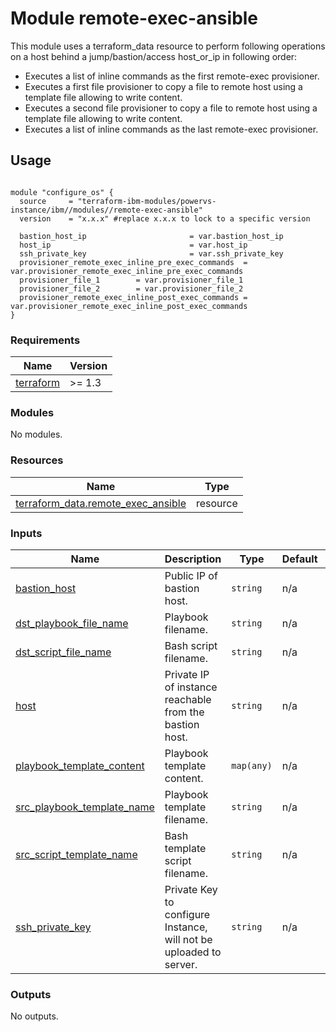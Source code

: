 # Module remote-exec-ansible

This module uses a terraform_data resource to perform following operations on a host behind a jump/bastion/access host_or_ip in following order:

- Executes a list of inline commands as the first remote-exec provisioner.
- Executes a first file provisioner to copy a file to remote host using a template file allowing to write content.
- Executes a second file provisioner to copy a file to remote host using a template file allowing to write content.
- Executes a list of inline commands as the last remote-exec provisioner.

## Usage
```hcl

module "configure_os" {
  source     = "terraform-ibm-modules/powervs-instance/ibm//modules//remote-exec-ansible"
  version    = "x.x.x" #replace x.x.x to lock to a specific version

  bastion_host_ip                       = var.bastion_host_ip
  host_ip                               = var.host_ip
  ssh_private_key                       = var.ssh_private_key
  provisioner_remote_exec_inline_pre_exec_commands  = var.provisioner_remote_exec_inline_pre_exec_commands
  provisioner_file_1        = var.provisioner_file_1
  provisioner_file_2        = var.provisioner_file_2
  provisioner_remote_exec_inline_post_exec_commands = var.provisioner_remote_exec_inline_post_exec_commands
}
```

<!-- BEGINNING OF PRE-COMMIT-TERRAFORM DOCS HOOK -->
### Requirements

| Name | Version |
|------|---------|
| <a name="requirement_terraform"></a> [terraform](#requirement\_terraform) | >= 1.3 |

### Modules

No modules.

### Resources

| Name | Type |
|------|------|
| [terraform_data.remote_exec_ansible](https://registry.terraform.io/providers/hashicorp/terraform/latest/docs/resources/data) | resource |

### Inputs

| Name | Description | Type | Default | Required |
|------|-------------|------|---------|:--------:|
| <a name="input_bastion_host"></a> [bastion\_host](#input\_bastion\_host) | Public IP of bastion host. | `string` | n/a | yes |
| <a name="input_dst_playbook_file_name"></a> [dst\_playbook\_file\_name](#input\_dst\_playbook\_file\_name) | Playbook filename. | `string` | n/a | yes |
| <a name="input_dst_script_file_name"></a> [dst\_script\_file\_name](#input\_dst\_script\_file\_name) | Bash script filename. | `string` | n/a | yes |
| <a name="input_host"></a> [host](#input\_host) | Private IP of instance reachable from the bastion host. | `string` | n/a | yes |
| <a name="input_playbook_template_content"></a> [playbook\_template\_content](#input\_playbook\_template\_content) | Playbook template content. | `map(any)` | n/a | yes |
| <a name="input_src_playbook_template_name"></a> [src\_playbook\_template\_name](#input\_src\_playbook\_template\_name) | Playbook template filename. | `string` | n/a | yes |
| <a name="input_src_script_template_name"></a> [src\_script\_template\_name](#input\_src\_script\_template\_name) | Bash template script filename. | `string` | n/a | yes |
| <a name="input_ssh_private_key"></a> [ssh\_private\_key](#input\_ssh\_private\_key) | Private Key to configure Instance, will not be uploaded to server. | `string` | n/a | yes |

### Outputs

No outputs.
<!-- END OF PRE-COMMIT-TERRAFORM DOCS HOOK -->

